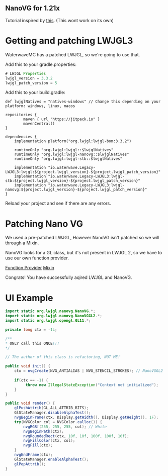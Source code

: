 ## NanoVG for 1.21x

Tutorial inspired by [this](https://nanovg.aetherium.club/gradle-mcp.html). (This wont work on its own)

# Getting and patching LWJGL3

WaterwaveMC has a patched LWJGL, so we're going to use that.

Add this to your gradle.properties:
```groovy
# LWJGL Properties
lwjgl_version = 3.3.2
lwjgl_patch_version = 5
```

Add this to your build.gradle:
```
def lwjglNatives = "natives-windows" // Change this depending on your platform: windows, linux, macos

repositories {
        maven { url "https://jitpack.io" }
        mavenCentral()
}

dependencies {
    implementation platform("org.lwjgl:lwjgl-bom:3.3.2")

    runtimeOnly "org.lwjgl:lwjgl::$lwjglNatives"
    runtimeOnly "org.lwjgl:lwjgl-nanovg::$lwjglNatives"
    runtimeOnly "org.lwjgl:lwjgl-stb::$lwjglNatives"

    implementation "io.waterwave.Legacy-LWJGL3:lwjgl:${project.lwjgl_version}-${project.lwjgl_patch_version}"
    implementation "io.waterwave.Legacy-LWJGL3:lwjgl-stb:${project.lwjgl_version}-${project.lwjgl_patch_version}"
    implementation "io.waterwave.Legacy-LWJGL3:lwjgl-nanovg:${project.lwjgl_version}-${project.lwjgl_patch_version}"
}
```
Reload your project and see if there are any errors.
# Patching Nano VG
We used a pre-patched LWJGL, However NanoVG isn't patched so we will through a Mixin.

NanoVG looks for a GL class, but it's not present in LWJGL 2, so we have to use our own function provider.

[Function Provider](https://gist.github.com/refactorinqq/31a10444bb6c49eb5a370b2353f664cb)
[Mixin](https://gist.github.com/refactorinqq/b65f3ac1aba2cf3a15323aa60f47995f)

Congrats! You have successfully aqired LWJGL and NanoVG.
# UI Example
```java
import static org.lwjgl.nanovg.NanoVG.*;
import static org.lwjgl.nanovg.NanoVGGL2.*;
import static org.lwjgl.opengl.GL11.*;

private long ctx = -1L;

/**
* ONLY call this ONCE!!!
*/

// The author of this class is refactoring, NOT ME!

public void init() {
    ctx = nvgCreate(NVG_ANTIALIAS | NVG_STENCIL_STROKES); // NanoVGGL2 must be used.
        
    if(ctx == -1) {
         throw new IllegalStateException("Context not initialized");
    }
}

public void render() {
    glPushAttrib(GL_ALL_ATTRIB_BITS);
    GlStateManager.disableAlphaTest();
    nvgBeginFrame(ctx, Display.getWidth(), Display.getHeight(), 1F);
    try(NVGColor col = NVGColor.calloc()) {
        nvgRGBf(255, 255, 255, col); // White
        nvgBeginPath(ctx);
        nvgRoundedRect(ctx, 10f, 10f, 100f, 100f, 10f);
        nvgFillColor(ctx, col);
        nvgFill(ctx);
    }
    nvgEndFrame(ctx);
    GlStateManager.enableAlphaTest();
    glPopAttrib();
}
```
